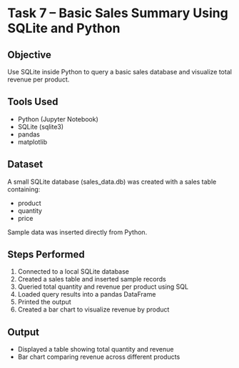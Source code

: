 # Task 7 – Basic Sales Summary Using SQLite and Python

## Objective
Use SQLite inside Python to query a basic sales database and visualize total revenue per product.

## Tools Used
- Python (Jupyter Notebook)
- SQLite (sqlite3)
- pandas
- matplotlib

## Dataset
A small SQLite database (sales_data.db) was created with a sales table containing:
- product
- quantity
- price

Sample data was inserted directly from Python.

## Steps Performed
1. Connected to a local SQLite database
2. Created a sales table and inserted sample records
3. Queried total quantity and revenue per product using SQL
4. Loaded query results into a pandas DataFrame
5. Printed the output
6. Created a bar chart to visualize revenue by product

## Output
- Displayed a table showing total quantity and revenue
- Bar chart comparing revenue across different products
